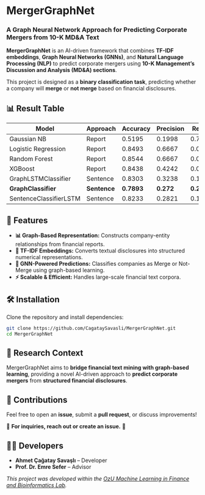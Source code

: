 # MergerGraphNet

### A Graph Neural Network Approach for Predicting Corporate Mergers from 10-K MD&A Text

**MergerGraphNet** is an AI-driven framework that combines **TF-IDF embeddings**, **Graph Neural Networks (GNNs)**, and **Natural Language Processing (NLP)** to predict corporate mergers using **10-K Management’s Discussion and Analysis (MD&A) sections**.

This project is designed as a **binary classification task**, predicting whether a company will **merge** or **not merge** based on financial disclosures.

## 📊 Result Table

| Model                  | Approach     | Accuracy   | Precision | Recall     | F1         | TP     | TN       | FP      | FN      |
|------------------------|--------------|------------|-----------|------------|------------|--------|----------|---------|---------|
| Gaussian NB            | Report       | 0.5195     | 0.1998    | 0.7252     | 0.3133     | 219    | 819      | 877     | 83      |
| Logistic Regression    | Report       | 0.8493     | 0.6667    | 0.0066     | 0.0131     | 2      | 1695     | 1       | 300     |
| Random Forest          | Report       | 0.8544     | 0.6667    | 0.0728     | 0.1313     | 22     | 1685     | 11      | 280     |
| XGBoost                | Report       | 0.8438     | 0.4242    | 0.0927     | 0.1522     | 28     | 1658     | 38      | 274     |
| GraphLSTMClassifier    | Sentence     | 0.8303     | 0.3238    | 0.1126     | 0.1671     | 34     | 1625     | 71      | 268     |
| **GraphClassifier**    | **Sentence** | **0.7893** | **0.272** | **0.2351** | **0.2522** | **71** | **1506** | **190** | **231** |
| SentenceClassifierLSTM | Sentence     | 0.8233     | 0.2821    | 0.1093     | 0.1575     | 33     | 1612     | 84      | 269     |


## 🚀 Features

- **📊 Graph-Based Representation:** Constructs company-entity relationships from financial reports.
- **📝 TF-IDF Embeddings:** Converts textual disclosures into structured numerical representations.
- **🧠 GNN-Powered Predictions:** Classifies companies as Merge or Not-Merge using graph-based learning.
- **⚡ Scalable & Efficient:** Handles large-scale financial text corpora.

## 🛠 Installation

Clone the repository and install dependencies:

```bash
git clone https://github.com/CagataySavasli/MergerGraphNet.git
cd MergerGraphNet
```

## 📌 Research Context

MergerGraphNet aims to **bridge financial text mining with graph-based learning**, providing a novel AI-driven approach to **predict corporate mergers** from **structured financial disclosures**.

## 🤝 Contributions

Feel free to open an **issue**, submit a **pull request**, or discuss improvements!

📩 **For inquiries, reach out or create an issue.** 🚀

## 👨‍💻 Developers

- **Ahmet Çağatay Savaşlı** – Developer
- **Prof. Dr. Emre Sefer** – Advisor

*This project was developed within the [OzU Machine Learning in Finance and Bioinformatics Lab](https://ozu-mlfinbio-lab.github.io/).*
